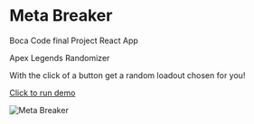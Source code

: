 # Meta Breaker

Boca Code final Project React App

Apex Legends Randomizer 

With the click of a button get a random loadout chosen for you!

[Click to run demo](http://meta-breaker.s3-website-us-east-1.amazonaws.com/)

![Meta Breaker](https://i.imgur.com/TwYqf0f.png)
